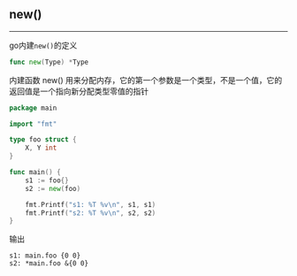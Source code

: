 ## **new()**

---

go内建`new()`的定义

```go
func new(Type) *Type
```

内建函数 new() 用来分配内存，它的第一个参数是一个类型，不是一个值，它的返回值是一个指向新分配类型零值的指针

```go
package main

import "fmt"

type foo struct {
	X, Y int
}

func main() {
	s1 := foo{}
	s2 := new(foo)

	fmt.Printf("s1: %T %v\n", s1, s1)
	fmt.Printf("s2: %T %v\n", s2, s2)
}
```

输出

```text
s1: main.foo {0 0}
s2: *main.foo &{0 0}
```
